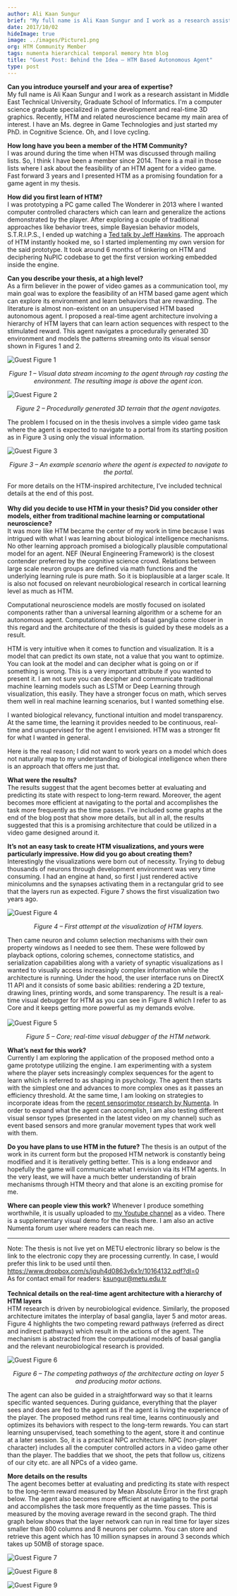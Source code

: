 ```yaml
---
author: Ali Kaan Sungur
brief: "My full name is Ali Kaan Sungur and I work as a research assistant in Middle East Technical University, Graduate School of Informatics. I'm a computer science graduate specialized in game development and real-time 3D graphics. Recently, HTM and related neuroscience became my main area of interest. I have an Ms. degree in Game Technologies and just started my PhD. in Cognitive Science. Oh, and I love cycling."
date: 2017/10/02
hideImage: true
image: ../images/Picture1.png
org: HTM Community Member
tags: numenta hierarchical temporal memory htm blog
title: "Guest Post: Behind the Idea – HTM Based Autonomous Agent"
type: post
---
```


<p style="margin-left: 0pt; display: inline"><b>Can you introduce yourself and your area of expertise?</b></p>
<br/>
My full name is Ali Kaan Sungur and I work as a research assistant in Middle East Technical University, Graduate School of Informatics. I'm a computer science graduate specialized in game development and real-time 3D graphics. Recently, HTM and related neuroscience became my main area of interest. I have an Ms. degree in Game Technologies and just started my PhD. in Cognitive Science. Oh, and I love cycling.

**How long have you been a member of the HTM Community?**
<br/>
I was around during the time when HTM was discussed through mailing lists. So, I think I have been a member since 2014. There is a mail in those lists where I ask about the feasibility of an HTM agent for a video game. Fast forward 3 years and I presented HTM as a promising foundation for a game agent in my thesis.

**How did you first learn of HTM?**
<br/>
I was prototyping a PC game called The Wonderer in 2013 where I wanted computer controlled characters which can learn and generalize the actions demonstrated by the player. After exploring a couple of traditional approaches like behavior trees, simple Bayesian behavior models, S.T.R.I.P.S., I ended up watching a [Ted talk by Jeff Hawkins](https://www.ted.com/talks/jeff_hawkins_on_how_brain_science_will_change_computing). The approach of HTM instantly hooked me, so I started implementing my own version for the said prototype. It took around 6 months of tinkering on HTM and deciphering NuPIC codebase to get the first version working embedded inside the engine.

**Can you describe your thesis, at a high level?**
<br/>
As a firm believer in the power of video games as a communication tool, my main goal was to explore the feasibility of an HTM based game agent which can explore its environment and learn behaviors that are rewarding. The literature is almost non-existent on an unsupervised HTM based autonomous agent. I proposed a real-time agent architecture involving a hierarchy of HTM layers that can learn action sequences with respect to the stimulated reward. This agent navigates a procedurally generated 3D environment and models the patterns streaming onto its visual sensor shown in Figures 1 and 2.

![Guest Figure 1](../images/Picture1.png)
<br/>
<center><i>Figure 1 – Visual data stream incoming to the agent through ray casting the environment. The resulting image is above the agent icon.</center></i>


![Guest Figure 2](../images/Picture2.png)
<br/>
<center><i>Figure 2 – Procedurally generated 3D terrain that the agent navigates.</center></i>

The problem I focused on in the thesis involves a simple video game task where the agent is expected to navigate to a portal from its starting position as in Figure 3 using only the visual information.

![Guest Figure 3](../images/Picture3.png)
<br/>
<center><i>Figure 3 – An example scenario where the agent is expected to navigate to the portal.</center></i>

For more details on the HTM-inspired architecture, I’ve included technical details at the end of this post.
<br/>
<br/>
**Why did you decide to use HTM in your thesis? Did you consider other models, either from traditional machine learning or computational neuroscience?**
<br />
It was more like HTM became the center of my work in time because I was intrigued with what I was learning about biological intelligence mechanisms. No other learning approach promised a biologically plausible computational model for an agent. NEF (Neural Engineering Framework) is the closest contender preferred by the cognitive science crowd. Relations between large scale neuron groups are defined via math functions and the underlying learning rule is pure math. So it is bioplausible at a larger scale. It is also not focused on relevant neurobiological research in cortical learning level as much as HTM.

Computational neuroscience models are mostly focused on isolated components rather than a universal learning algorithm or a scheme for an autonomous agent. Computational models of basal ganglia come closer in this regard and the architecture of the thesis is guided by these models as a result.

HTM is very intuitive when it comes to function and visualization. It is a model that can predict its own state, not a value that you want to optimize. You can look at the model and can decipher what is going on or if something is wrong. This is a very important attribute if you wanted to present it. I am not sure you can decipher and communicate traditional machine learning models such as LSTM or Deep Learning through visualization, this easily. They have a stronger focus on math, which serves them well in real machine learning scenarios, but I wanted something else.

I wanted biological relevancy, functional intuition and model transparency. At the same time, the learning it provides needed to be continuous, real-time and unsupervised for the agent I envisioned. HTM was a stronger fit for what I wanted in general.

Here is the real reason; I did not want to work years on a model which does not naturally map to my understanding of biological intelligence when there is an approach that offers me just that.

**What were the results?**
<br/>
The results suggest that the agent becomes better at evaluating and predicting its state with respect to long-term reward. Moreover, the agent becomes more efficient at navigating to the portal and accomplishes the task more frequently as the time passes. I’ve included some graphs at the end of the blog post that show more details, but all in all, the results suggested that this is a promising architecture that could be utilized in a video game designed around it.

**It’s not an easy task to create HTM visualizations, and yours were particularly impressive.  How did you go about creating them?**
<br/>
Interestingly the visualizations were born out of necessity. Trying to debug thousands of neurons through development environment was very time consuming. I had an engine at hand, so first I just rendered active minicolumns and the synapses activating them in a rectangular grid to see that the layers run as expected. Figure 7 shows the first visualization two years ago.

![Guest Figure 4](../images/Picture4.png)
<br/>
<center><i>Figure 4 – First attempt at the visualization of HTM layers.</center></i>

Then came neuron and column selection mechanisms with their own property windows as I needed to see them. These were followed by playback options, coloring schemes, connectome statistics, and serialization capabilities along with a variety of synaptic visualizations as I wanted to visually access increasingly complex information while the architecture is running. Under the hood, the user interface runs on DirectX 11 API and it consists of some basic abilities: rendering a 2D texture, drawing lines, printing words, and some transparency. The result is a real-time visual debugger for HTM as you can see in Figure 8 which I refer to as Core and it keeps getting more powerful as my demands evolve.
<br/>
<br/>
![Guest Figure 5](../images/Picture5.png)
<br/>
<center><i>Figure 5 – Core; real-time visual debugger of the HTM network.</center></i>

**What’s next for this work?**  
Currently I am exploring the application of the proposed method onto a game prototype utilizing the engine. I am experimenting with a system where the player sets increasingly complex sequences for the agent to learn which is referred to as shaping in psychology. The agent then starts with the simplest one and advances to more complex ones as it passes an efficiency threshold. At the same time, I am looking on strategies to incorporate ideas from the [recent sensorimotor research by Numenta](https://numenta.com/papers/why-does-the-neocortex-have-layers-and-columns/). In order to expand what the agent can accomplish, I am also testing different visual sensor types (presented in the latest video on my channel) such as event based sensors and more granular movement types that work well with them.

**Do you have plans to use HTM in the future?**
The thesis is an output of the work in its current form but the proposed HTM network is constantly being modified and it is iteratively getting better. This is a long endeavor and hopefully the game will communicate what I envision via its HTM agents. In the very least, we will have a much better understanding of brain mechanisms through HTM theory and that alone is an exciting promise for me.

**Where can people view this work?**
Whenever I produce something worthwhile, it is usually uploaded to [my Youtube channel](https://www.youtube.com/channel/UCY67JpPuQ9SkiB2bHO7yfCw) as a video. There is a supplementary visual demo for the thesis there. I am also an active Numenta forum user where readers can reach me.
<hr />
Note: The thesis is not live yet on METU electronic library so below is the link to the electronic copy they are processing currently. In case, I would prefer this link to be used until then. <br/>
<a href="https://www.dropbox.com/s/jguh4d0863y6x1r/10164132.pdf?dl=0">https://www.dropbox.com/s/jguh4d0863y6x1r/10164132.pdf?dl=0</a>
<br/>
As for contact email for readers: <a href="mailto:ksungur@metu.edu.tr">ksungur@metu.edu.tr</a>
<br/>
<br/>
<b>Technical details on the real-time agent architecture with a hierarchy of HTM layers</b>
<br/>
HTM research is driven by neurobiological evidence. Similarly, the proposed architecture imitates the interplay of basal ganglia, layer 5 and motor areas. Figure 4 highlights the two competing reward pathways (referred as direct and indirect pathways) which result in the actions of the agent. The mechanism is abstracted from the computational models of basal ganglia and the relevant neurobiological research is provided.

![Guest Figure 6](../images/Picture6.png)
<br/>
<center><i>Figure 6 – The competing pathways of the architecture acting on layer 5 and producing motor actions.</center></i>

The agent can also be guided in a straightforward way so that it learns specific wanted sequences. During guidance, everything that the player sees and does are fed to the agent as if the agent is living the experience of the player. The proposed method runs real time, learns continuously and optimizes its behaviors with respect to the long-term rewards. You can start learning unsupervised, teach something to the agent, store it and continue at a later session. So, it is a practical NPC architecture. NPC (non-player character) includes all the computer controlled actors in a video game other than the player. The baddies that we shoot, the pets that follow us, citizens of our city etc. are all NPCs of a video game.

<b>More details on the results</b>
<br/>
The agent becomes better at evaluating and predicting its state with respect to the long-term reward measured by Mean Absolute Error in the first graph below. The agent also becomes more efficient at navigating to the portal and accomplishes the task more frequently as the time passes. This is measured by the moving average reward in the second graph. The third graph below shows that the layer network can run in real time for layer sizes smaller than 800 columns and 8 neurons per column. You can store and retrieve this agent which has 10 million synapses in around 3 seconds which takes up 50MB of storage space.

![Guest Figure 7](../images/Picture7.png)

![Guest Figure 8](../images/Picture8.png)

![Guest Figure 9](../images/Picture9.png)
